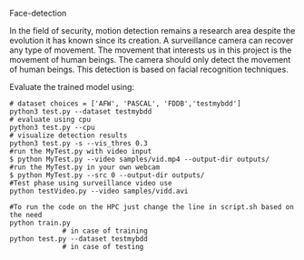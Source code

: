 Face-detection

In the field of security, motion detection remains a research area despite the evolution it has known since its creation. A surveillance camera can recover any type of movement. The movement that interests us in this project is the movement of human beings. The camera should only detect the movement of human beings. This detection is based on facial recognition techniques.

Evaluate the trained model using:
```Shell
# dataset choices = ['AFW', 'PASCAL', 'FDDB','testmybdd']
python3 test.py --dataset testmybdd
# evaluate using cpu
python3 test.py --cpu
# visualize detection results
python3 test.py -s --vis_thres 0.3
#run the MyTest.py with video input
$ python MyTest.py --video samples/vid.mp4 --output-dir outputs/
#run the MyTest.py in your own webcam
$ python MyTest.py --src 0 --output-dir outputs/
#Test phase using surveillance video use
python testVideo.py --video samples/vidd.avi 

#To run the code on the HPC just change the line in script.sh based on the need
python train.py
             # in case of training
python test.py --dataset testmybdd  
             # in case of testing
